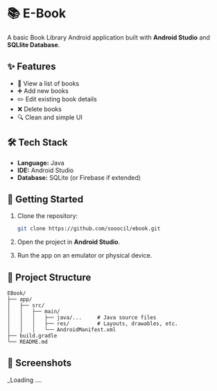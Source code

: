 # 📚 E-Book

A basic Book Library Android application built with **Android Studio** and **SQLIite Database**.

## ✨ Features

- 📖 View a list of books  
- ➕ Add new books  
- ✏️ Edit existing book details  
- ❌ Delete books  
- 🔍 Clean and simple UI

## 🛠 Tech Stack

- **Language:** Java  
- **IDE:** Android Studio  
- **Database:** SQLite (or Firebase if extended)

## 🚀 Getting Started

1. Clone the repository:
   ```bash
   git clone https://github.com/sooocil/ebook.git
   ```

2. Open the project in **Android Studio**.

3. Run the app on an emulator or physical device.

## 📂 Project Structure

```
EBook/
├── app/
│   ├── src/
│   │   ├── main/
│   │   │   ├── java/...     # Java source files
│   │   │   ├── res/         # Layouts, drawables, etc.
│   │   │   └── AndroidManifest.xml
├── build.gradle
└── README.md
```

## 📸 Screenshots

_Loading .... 

